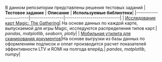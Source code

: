 В данном репозитории представлены решения тестовых заданий
|**Тестовое задание**   | **Описание**    | **Используемые библиотеки**|
|-----------------------|-----------------|----------------------------|
| [Исследование карт Magic: The Gathering](https://github.com/gajka-eva/analytics/tree/main/Game%20cards)| На основе данных по каждой карте, выпускаемой для игры Magic, исследуются распределения типов карт.| *pandas*, *matplotlib*, *seaborn*, *plotly*|
| [Мобильная утилита для сканирования документов](https://github.com/gajka-eva/analytics/tree/main/Mobile%20utility)|На основе выгрузки из базы данных по оформлениям подписок и оплат производится расчет показателей эффективности LTV и ROMI на полгода вперёд.| *pandas*, *matplotlib*, *numpy*|
